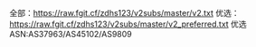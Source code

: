 全部：https://raw.fgit.cf/zdhs123/v2subs/master/v2.txt
优选：https://raw.fgit.cf/zdhs123/v2subs/master/v2_preferred.txt
优选ASN:AS37963/AS45102/AS9809

